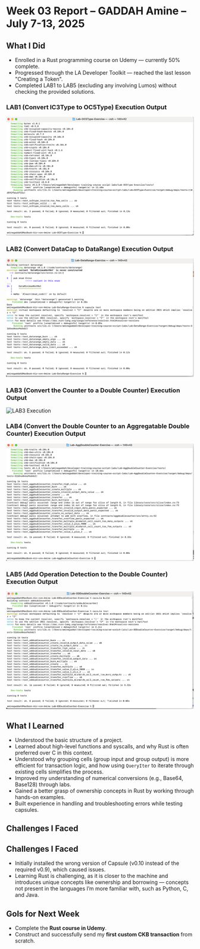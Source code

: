 # Week 03 Report – GADDAH Amine –July 7-13, 2025

## What I Did

- Enrolled in a Rust programming course on Udemy — currently 50% complete.
-  Progressed through the LA Developer Toolkit — reached the last lesson "Creating a Token".
- Completed LAB1 to LAB5 (excluding any involving Lumos) without checking the provided solutions.


### LAB1 (Convert IC3Type to OC5Type) Execution Output  
![LAB1 Execution](./OC5Type_Ex.png)

### LAB2 (Convert DataCap to DataRange) Execution Output
![LAB2 Execution](./DataRange_Ex.png)

### LAB3 (Convert the Counter to a Double Counter) Execution Output
![LAB3 Execution](images/DoubleCounter_Ex.png)

### LAB4 (Convert the Double Counter to an Aggregatable Double Counter) Execution Output
![LAB4 Execution](./AggDoubleCounter_Ex.png)

### LAB5 (Add Operation Detection to the Double Counter) Execution Output
![LAB5 Execution](./ODDoubleCounter_Ex.png)

## What I Learned

- Understood the basic structure of a project.
- Learned about high-level functions and syscalls, and why Rust is often preferred over C in this context.
- Understood why grouping cells (group input and group output) is more efficient for transaction logic, and how using `QueryIter` to iterate through existing cells simplifies the process.
- Improved my understanding of numerical conversions (e.g., Base64, Base128) through labs.
- Gained a better grasp of ownership concepts in Rust by working through hands-on examples.
- Built experience in handling and troubleshooting errors while testing capsules.

## Challenges I Faced

## Challenges I Faced

- Initially installed the wrong version of Capsule (v0.10 instead of the required v0.9), which caused  issues.
- Learning Rust is challenging, as it is closer to the machine and introduces unique concepts like ownership and borrowing — concepts not present in the languages I’m more familiar with, such as Python, C, and Java.


## Gols for Next Week

- Complete the **Rust course in Udemy**.
- Construct and successfully send my **first custom CKB transaction** from scratch.
